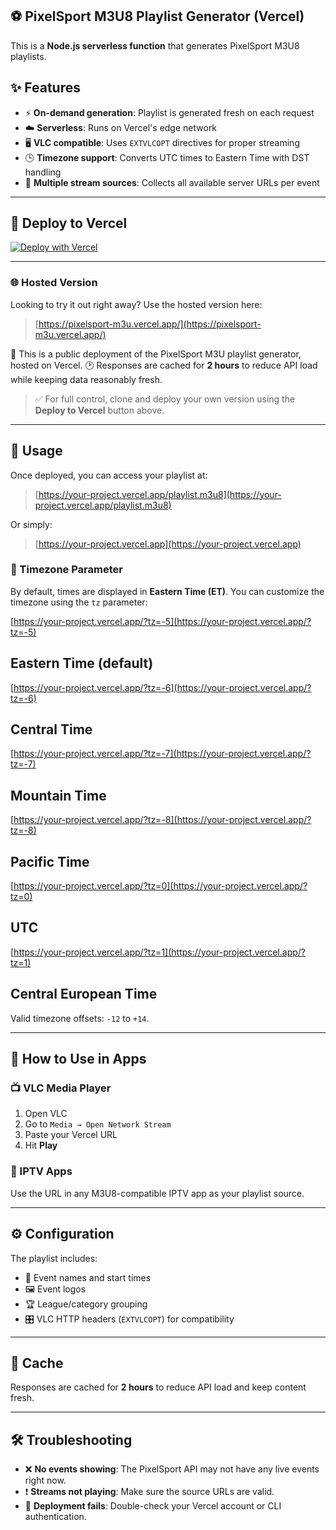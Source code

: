 ## ⚽ PixelSport M3U8 Playlist Generator (Vercel)

This is a **Node.js serverless function** that generates PixelSport M3U8 playlists.

## ✨ Features

* ⚡ **On-demand generation**: Playlist is generated fresh on each request
* ☁️ **Serverless**: Runs on Vercel's edge network
* 🖥️ **VLC compatible**: Uses `EXTVLCOPT` directives for proper streaming
* 🕒 **Timezone support**: Converts UTC times to Eastern Time with DST handling
* 📡 **Multiple stream sources**: Collects all available server URLs per event

---

## 🚀 Deploy to Vercel

[![Deploy with Vercel](https://vercel.com/button)](https://vercel.com/new/clone?repository-url=https://github.com/dtankdempsey2/pixelsport-m3u)

---

### 🌐 Hosted Version

Looking to try it out right away?
Use the hosted version here:

> [https://pixelsport-m3u.vercel.app/](https://pixelsport-m3u.vercel.app/)

📌 This is a public deployment of the PixelSport M3U playlist generator, hosted on Vercel.
🕑 Responses are cached for **2 hours** to reduce API load while keeping data reasonably fresh.

> ✅ For full control, clone and deploy your own version using the **Deploy to Vercel** button above.

---

## 🧪 Usage

Once deployed, you can access your playlist at:

> [https://your-project.vercel.app/playlist.m3u8](https://your-project.vercel.app/playlist.m3u8)

Or simply:

> [https://your-project.vercel.app](https://your-project.vercel.app)

### 🧭 Timezone Parameter

By default, times are displayed in **Eastern Time (ET)**. You can customize the timezone using the `tz` parameter:

[https://your-project.vercel.app/?tz=-5](https://your-project.vercel.app/?tz=-5)

## Eastern Time (default)

[https://your-project.vercel.app/?tz=-6](https://your-project.vercel.app/?tz=-6)

## Central Time

[https://your-project.vercel.app/?tz=-7](https://your-project.vercel.app/?tz=-7)

## Mountain Time

[https://your-project.vercel.app/?tz=-8](https://your-project.vercel.app/?tz=-8)

## Pacific Time

[https://your-project.vercel.app/?tz=0](https://your-project.vercel.app/?tz=0)

## UTC

[https://your-project.vercel.app/?tz=1](https://your-project.vercel.app/?tz=1)

## Central European Time

Valid timezone offsets: `-12` to `+14`.

---

## 🎥 How to Use in Apps

### 📺 VLC Media Player

1. Open VLC
2. Go to `Media → Open Network Stream`
3. Paste your Vercel URL
4. Hit **Play**

### 📱 IPTV Apps

Use the URL in any M3U8-compatible IPTV app as your playlist source.

---

## ⚙️ Configuration

The playlist includes:

* 📆 Event names and start times
* 🖼️ Event logos
* 🏆 League/category grouping
* 🎛️ VLC HTTP headers (`EXTVLCOPT`) for compatibility

---

## 🧊 Cache

Responses are cached for **2 hours** to reduce API load and keep content fresh.

---

## 🛠️ Troubleshooting

* ❌ **No events showing**: The PixelSport API may not have any live events right now.
* ❗ **Streams not playing**: Make sure the source URLs are valid.
* 🧱 **Deployment fails**: Double-check your Vercel account or CLI authentication.
